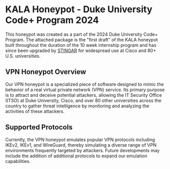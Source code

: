 # KALA Honeypot - Duke University Code+ Program 2024
This honeypot was created as a part of the 2024 Duke University Code+ Program. The attached package is the "first draft" of the KALA honeypot built throughout the duration of the 10 week internship program and has since been upgraded by [STINGAR](https://forewarned.io/) for widespread use at Cisco and 80+ U.S. universities.
## VPN Honeypot Overview
Our VPN honeypot is a specialized piece of software designed to mimic the behavior of a real virtual private network (VPN) service. Its primary purpose is to attract and deceive potential attackers, allowing the IT Security Office (ITSO) at Duke University, Cisco, and over 80 other universities across the country to gather threat intelligence by monitoring and analyzing the activities of these attackers.
## Supported Protocols
Currently, the VPN honeypot emulates popular VPN protocols including IKEv2, IKEv1, and WireGuard, thereby simulating a diverse range of VPN environments frequently targeted by attackers. Future developments may include the addition of additional protocols to expand our emulation capabilities.
